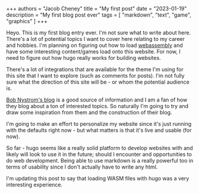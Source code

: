 +++
authors = "Jacob Cheney"
title = "My first post"
date = "2023-01-19"
description = "My first blog post ever"
tags = [
    "markdown",
    "text",
    "game",
    "graphics"
]
+++

Heyo. This is my first blog entry ever. I'm not sure what to write about here. There's a lot of potential topics I want to cover here relating to my career and hobbies. I'm planning on figuring out how to load [webassembly](https://webassembly.org/) and have some interesting content/games load onto this website. For now, I need to figure out how hugo really works for building websites.

There's a lot of integrations that are available for the theme I'm using for this site that I want to explore (such as comments for posts). I'm not fully sure what the direction of this site will be - or whom the potential audience is. 

[Bob Nystrom's blog](http://journal.stuffwithstuff.com/) is a good source of information and I am a fan of how they blog about a ton of interested topics. So naturally I'm going to try and draw some inspiration from them and the construction of their blog.

I'm going to make an effort to personalize my website since it's just running with the defaults right now - but what matters is that it's live and usable (for now). 

So far - hugo seems like a really solid platform to develop websites with and likely will look to use it in the future; should I encounter and opportunities to do web development. Being able to use markdown is a really powerful too in terms of usability since I don't actually have to write any html.

I'm updating this post to say that loading WASM files with hugo was a very interesting experience.